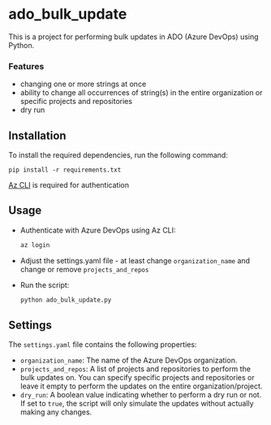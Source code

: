 # ado_bulk_update

This is a project for performing bulk updates in ADO (Azure DevOps) using Python.

### Features
* changing one or more strings at once
* ability to change all occurrences of string(s) in the entire organization or specific projects and repositories
* dry run


## Installation

To install the required dependencies, run the following command:
```
pip install -r requirements.txt
```

[Az CLI](https://learn.microsoft.com/en-us/cli/azure/install-azure-cli) is required for authentication

## Usage

* Authenticate with Azure DevOps using Az CLI:

    ```bash
    az login
    ```

* Adjust the settings.yaml file - at least change `organization_name` and change or remove `projects_and_repos`

* Run the script:

    ```bash
    python ado_bulk_update.py
    ```


## Settings

The `settings.yaml` file contains the following properties:

* `organization_name`: The name of the Azure DevOps organization.
* `projects_and_repos`: A list of projects and repositories to perform the bulk updates on. You can specify specific projects and repositories or leave it empty to perform the updates on the entire organization/project.
* `dry_run`: A boolean value indicating whether to perform a dry run or not. If set to `true`, the script will only simulate the updates without actually making any changes.